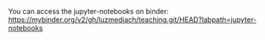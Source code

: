 You can access the jupyter-notebooks on binder: https://mybinder.org/v2/gh/luzmediach/teaching.git/HEAD?labpath=jupyter-notebooks